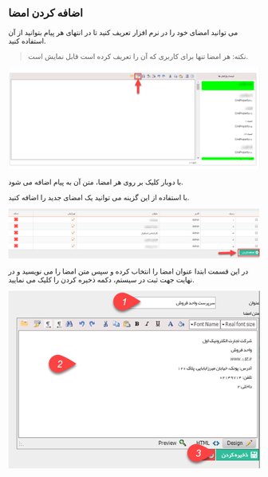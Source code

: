 ﻿## اضافه کردن امضا

می توانید امضای خود را در نرم افزار تعریف کنید تا در انتهای هر پیام بتوانید از آن استفاده کنید.

> نکته: هر امضا تنها برای کاربری که آن را تعریف کرده است قابل نمایش است.


![](Sign1.png)

با دوبار کلیک بر روی هر امضا، متن آن به پیام اضافه می شود.

با استفاده از این گزینه می توانید یک امضای جدید را اضافه کنید.

![](Sign2.png)

در این قسمت ابتدا عنوان امضا را انتخاب کرده و سپس متن امضا را می نویسید و در نهایت جهت ثبت در سیستم، دکمه ذخیره کردن را کلیک می نمایید.

![](Sign3.png)
